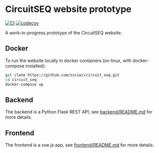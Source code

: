 # CircuitSEQ website prototype
[![CI](https://github.com/ssciwr/circuit_seq/actions/workflows/ci.yml/badge.svg)](https://github.com/ssciwr/circuit_seq/actions/workflows/ci.yml)
[![codecov](https://codecov.io/gh/ssciwr/circuit_seq/branch/main/graph/badge.svg?token=Z8fyKbjrHd)](https://codecov.io/gh/ssciwr/circuit_seq)

A work-in-progress prototype of the CircuitSEQ website.

## Docker

To run the website locally in docker containers (on linux, with docker-compose installed):

```sh
git clone https://github.com/ssciwr/circuit_seq.git
cd circuit_seq
docker-compose up
```

## Backend

The backend is a Python Flask REST API, see [backend/README.md](backend/README.md) for more details.

## Frontend

The frontend is a vue.js app, see [frontend/README.md](frontend/README.md) for more details.
